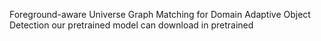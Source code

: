 Foreground-aware Universe Graph Matching for Domain Adaptive Object Detection
our pretrained model can download in pretrained
